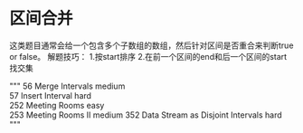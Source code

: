 # 区间合并

这类题目通常会给一个包含多个子数组的数组，然后针对区间是否重合来判断true or false。
解题技巧：
1.按start排序
2.在前一个区间的end和后一个区间的start找交集



"""
56	Merge Intervals	medium	
57	Insert Interval hard	
252	Meeting Rooms easy	
253	Meeting Rooms II medium	
352	Data Stream as Disjoint Intervals hard
"""